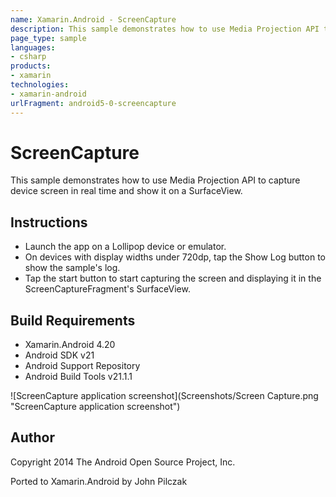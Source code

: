 ```yaml
---
name: Xamarin.Android - ScreenCapture
description: This sample demonstrates how to use Media Projection API to capture device screen in real time and show it on a SurfaceView. Instructions Launch...
page_type: sample
languages:
- csharp
products:
- xamarin
technologies:
- xamarin-android
urlFragment: android5-0-screencapture
---
```

# ScreenCapture

This sample demonstrates how to use Media Projection API to capture device screen in real time and show it on a SurfaceView.

## Instructions
* Launch the app on a Lollipop device or emulator.
* On devices with display widths under 720dp, tap the Show Log button to show the sample's log.
* Tap the start button to start capturing the screen and displaying it in the ScreenCaptureFragment's SurfaceView. 

## Build Requirements

* Xamarin.Android 4.20
* Android SDK v21
* Android Support Repository
* Android Build Tools v21.1.1

![ScreenCapture application screenshot](Screenshots/Screen Capture.png "ScreenCapture application screenshot")

## Author

Copyright 2014 The Android Open Source Project, Inc.

Ported to Xamarin.Android by John Pilczak
